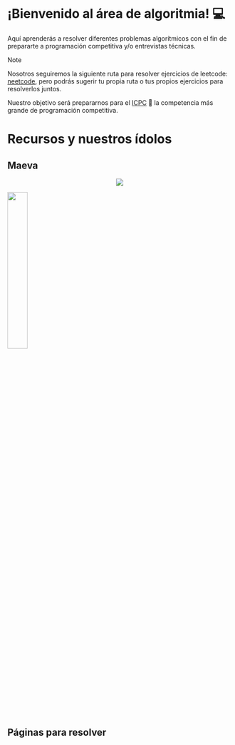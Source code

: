 # ¡Bienvenido al área de algoritmia! 💻

Aquí aprenderás a resolver diferentes problemas algorítmicos con el fin de prepararte a programación competitiva y/o entrevistas técnicas. 

> [!NOTE]
> Nosotros seguiremos la siguiente ruta para resolver ejercicios de leetcode: <a href="https://neetcode.io/">neetcode</a>, pero podrás sugerir tu propia ruta o tus propios ejercicios para resolverlos juntos. 

Nuestro objetivo será prepararnos para el <a href="https://icpc.global/">ICPC</a> 🚀 la competencia más grande de programación competitiva. 

# Recursos y nuestros ídolos 

## Maeva 
<div align="center">
 
  <a href="https://www.instagram.com/mae_mazcort/"> <img src="https://img.shields.io/badge/Instagram-%23E4405F.svg?style=for-the-badge&logo=Instagram&logoColor=white"></a>
</div>
<a href="https://www.youtube.com/watch?v=xcbQ9yLuM9o&t=120s"><img width="30%" src="https://img.youtube.com/vi/xcbQ9yLuM9o/mqdefault.jpg"/></a>


## Páginas para resolver 

